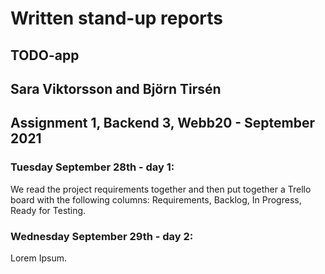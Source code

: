 # Written stand-up reports
## TODO-app
## Sara Viktorsson and Björn Tirsén
## Assignment 1, Backend 3, Webb20  - September 2021

### Tuesday September 28th - day 1:
We read the project requirements together and then put together a Trello board with the following columns: Requirements, Backlog, In Progress, Ready for Testing.

### Wednesday September 29th - day 2:
Lorem Ipsum.